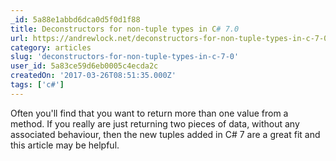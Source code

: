 ```yaml
---
_id: 5a88e1abbd6dca0d5f0d1f88
title: Deconstructors for non-tuple types in C# 7.0
url: https://andrewlock.net/deconstructors-for-non-tuple-types-in-c-7-0/
category: articles
slug: 'deconstructors-for-non-tuple-types-in-c-7-0'
user_id: 5a83ce59d6eb0005c4ecda2c
createdOn: '2017-03-26T08:51:35.000Z'
tags: ['c#']
---
```


Often you'll find that you want to return more than one value from a method. If you really are just returning two pieces of data, without any associated behaviour, then the new tuples added in C# 7 are a great fit and this article may be helpful.
